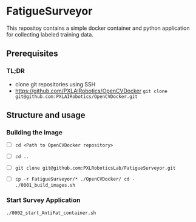 # FatigueSurveyor

This repositoy contains a simple docker container and python application for collecting labeled training data.



## Prerequisites

### TL;DR
- clone git repositories using SSH
- https://github.com/PXLAIRobotics/OpenCVDocker
  `git clone git@github.com:PXLAIRobotics/OpenCVDocker.git`





## Structure and usage

### Building the image

- [ ] `cd <Path to OpenCVDocker repository>`

- [ ] `cd .. `

- [ ] `git clone git@github.com:PXLRoboticsLab/FatigueSurveyor.git`

- [ ] `cp -r FatigueSurveyor/* ./OpenCVDocker/
  cd -  
  ./0001_build_images.sh`

  

### Start Survey Application

`./0002_start_AntiFat_container.sh`



